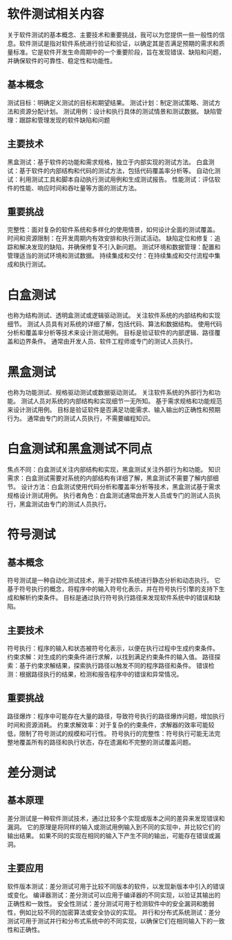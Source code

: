 # 软件测试相关内容
关于软件测试的基本概念、主要技术和重要挑战，我可以为您提供一些一般性的信息。软件测试是指对软件系统进行验证和验证，以确定其是否满足预期的需求和质量标准。它是软件开发生命周期中的一个重要阶段，旨在发现错误、缺陷和问题，并确保软件的可靠性、稳定性和功能性。
## 基本概念
测试目标：明确定义测试的目标和期望结果。
测试计划：制定测试策略、测试方法和资源分配计划。
测试用例：设计和执行具体的测试情景和测试数据。
缺陷管理：跟踪和管理发现的软件缺陷和问题
## 主要技术
黑盒测试：基于软件的功能和需求规格，独立于内部实现的测试方法。
白盒测试：基于软件的内部结构和代码的测试方法，包括代码覆盖率分析等。
自动化测试：利用测试工具和脚本自动执行测试用例和生成测试报告。
性能测试：评估软件的性能、响应时间和吞吐量等方面的测试方法。
## 重要挑战
完整性：面对复杂的软件系统和多样化的使用情景，如何设计全面的测试覆盖。
时间和资源限制：在开发周期内有效安排和执行测试活动。
缺陷定位和修复：追踪和解决发现的缺陷，并确保修复不引入新问题。
测试环境和数据管理：配置和管理适当的测试环境和测试数据。
持续集成和交付：在持续集成和交付流程中集成和执行测试。
# 白盒测试
也称为结构测试、透明盒测试或逻辑驱动测试。
关注软件系统的内部结构和实现细节。
测试人员具有对系统的详细了解，包括代码、算法和数据结构。
使用代码分析和覆盖率分析等技术来设计测试用例。
目标是验证软件的内部逻辑、路径覆盖和边界条件。
通常由开发人员、软件工程师或专门的测试人员执行。
# 黑盒测试
也称为功能测试、规格驱动测试或数据驱动测试。
关注软件系统的外部行为和功能。
测试人员对系统的内部结构和实现细节一无所知。
基于需求规格和功能规范来设计测试用例。
目标是验证软件是否满足功能需求、输入输出的正确性和预期行为。
通常由专门的测试人员执行，不需要编程知识。
# 白盒测试和黑盒测试不同点
焦点不同：白盒测试关注内部结构和实现，黑盒测试关注外部行为和功能。
知识需求：白盒测试需要对系统的内部结构有详细了解，黑盒测试不需要了解内部细节。
设计方法：白盒测试使用代码分析和覆盖率分析等技术，黑盒测试基于需求规格设计测试用例。
执行者角色：白盒测试通常由开发人员或专门的测试人员执行，黑盒测试由专门的测试人员执行。
# 符号测试
## 基本概念
符号测试是一种自动化测试技术，用于对软件系统进行静态分析和动态执行。
它基于符号执行的概念，将程序中的输入符号化表示，并在符号执行引擎的支持下生成和解析约束条件。
目标是通过执行符号执行路径来发现软件系统中的错误和缺陷。
## 主要技术
符号执行：程序的输入和状态被符号化表示，以便在执行过程中生成约束条件。
约束求解：对生成的约束条件进行求解，以找到满足约束条件的输入值。
路径探索：基于约束求解结果，探索执行路径以触发不同的程序路径和条件。
错误检测：根据路径执行的结果，检测和报告程序中的错误和异常情况。
## 重要挑战
路径爆炸：程序中可能存在大量的路径，导致符号执行的路径爆炸问题，增加执行时间和资源消耗。
约束求解效率：对于复杂的约束条件，求解器的效率可能较低，限制了符号测试的规模和可行性。
符号执行的完整性：符号执行可能无法完整地覆盖所有的路径和执行状态，存在遗漏和不完整的测试覆盖问题。
# 差分测试
## 基本原理
差分测试是一种软件测试技术，通过比较多个实现或版本之间的差异来发现错误和漏洞。
它的原理是将同样的输入或测试用例输入到不同的实现中，并比较它们的输出结果。
如果不同的实现在相同的输入下产生不同的输出，可能存在错误或漏洞。
## 主要应用
软件版本测试：差分测试可用于比较不同版本的软件，以发现新版本中引入的错误或变化。
编译器测试：差分测试可以应用于编译器的不同实现，以验证其输出的正确性和一致性。
安全性测试：差分测试可用于检测软件中的安全漏洞和脆弱性，例如比较不同的加密算法或安全协议的实现。
并行和分布式系统测试：差分测试可用于测试并行和分布式系统中的不同实现，以确保它们在相同输入下的一致性和正确性。
